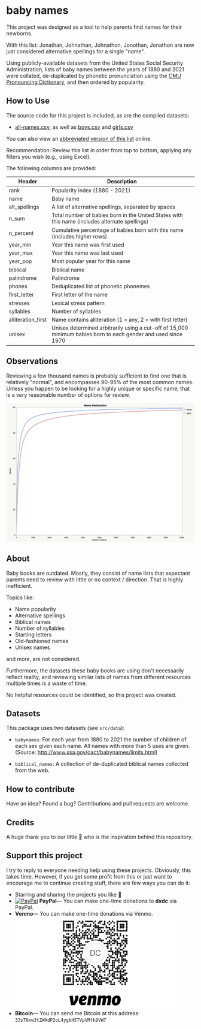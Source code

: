 # baby names

This project was designed as a tool to help parents find names for their newborns.

With this list: Jonathan, Johnathan, Johnathon, Jonothan, Jonathon are now just considered alternative spellings for a single "name".

Using publicly-available datasets from the United States Social Security Administration, lists of baby names between the years of 1880 and 2021 were collated, de-duplicated by phonetic
pronunciation using the [CMU Pronouncing Dictionary](https://en.wikipedia.org/wiki/CMU_Pronouncing_Dictionary), and then ordered by popularity.

## How to Use

The source code for this project is included, as are the compiled datasets:

- [all-names.csv](all-names.csv), as well as [boys.csv](boys.csv) and [girls.csv](girls.csv)

You can also view an [abbreviated version of this list](https://dxdc.github.io/babynames/) online.

Recommendation: Review this list in order from top to bottom, applying any filters you wish (e.g., using Excel).

The following columns are provided:

| Header             | Description                                                                                                    |
| ------------------ | -------------------------------------------------------------------------------------------------------------- |
| rank               | Popularity index (1880 - 2021)                                                                                 |
| name               | Baby name                                                                                                      |
| alt_spellings      | A list of alternative spellings, separated by spaces                                                           |
| n_sum              | Total number of babies born in the United States with this name (includes alternate spellings)                 |
| n_percent          | Cumulative percentage of babies born with this name (includes higher rows)                                     |
| year_min           | Year this name was first used                                                                                  |
| year_max           | Year this name was last used                                                                                   |
| year_pop           | Most popular year for this name                                                                                |
| biblical           | Biblical name                                                                                                  |
| palindrome         | Palindrome                                                                                                     |
| phones             | Deduplicated list of phonetic phonemes                                                                         |
| first_letter       | First letter of the name                                                                                       |
| stresses           | Lexical stress pattern                                                                                         |
| syllables          | Number of syllables                                                                                            |
| alliteration_first | Name contains alliteration (1 = any, 2 = with first letter)                                                    |
| unisex             | Unisex determined arbitrarily using a cut-off of 15,000 minimum babies born to each gender and used since 1970 |

## Observations

Reviewing a few thousand names is probably sufficient to find one that is relatively "normal", and encompasses 90-95% of the most common names.
Unless you happen to be looking for a highly unique or specific name, that is a very reasonable number of options for review.

![](/images/graph.png?raw=true "Baby names distribution")

## About

Baby books are outdated. Mostly, they consist of name lists that expectant parents need to review with little or no context / direction. That is highly inefficient.

Topics like:

- Name popularity
- Alternative spellings
- Biblical names
- Number of syllables
- Starting letters
- Old-fashioned names
- Unisex names

and more, are not considered.

Furthermore, the datasets these baby books are using don't necessarily reflect reality, and reviewing similar lists of names from different resources multiple times is a waste of time.

No helpful resources could be identified, so this project was created.

## Datasets

This package uses two datasets (see `src/data`):

- `babynames`: For each year from 1880 to 2021 the number of children of
  each sex given each name. All names with more than 5 uses are given.
  (Source: http://www.ssa.gov/oact/babynames/limits.html)

- `biblical_names`: A collection of de-duplicated biblical names collected from the web.

## How to contribute

Have an idea? Found a bug? Contributions and pull requests are welcome.

## Credits

A huge thank you to our little :star2: who is the inspiration behind this repository.

## Support this project

I try to reply to everyone needing help using these projects. Obviously, this takes time. However, if you get some profit from this or just want to encourage me to continue creating stuff, there are few ways you can do it:

- Starring and sharing the projects you like :rocket:
- [![PayPal][badge_paypal]][paypal-donations-dxdc] **PayPal**— You can make one-time donations to **dxdc** via PayPal.
- **Venmo**— You can make one-time donations via Venmo.
  ![Venmo QR Code](/images/venmo.png?raw=true "Venmo QR Code")
- **Bitcoin**— You can send me Bitcoin at this address: `33sT6xw3tZWAdP2oL4ygbH5TVpVMfk9VW7`

[badge_paypal]: https://img.shields.io/badge/Donate-PayPal-blue.svg
[paypal-donations-dxdc]: https://paypal.me/ddcaspi
